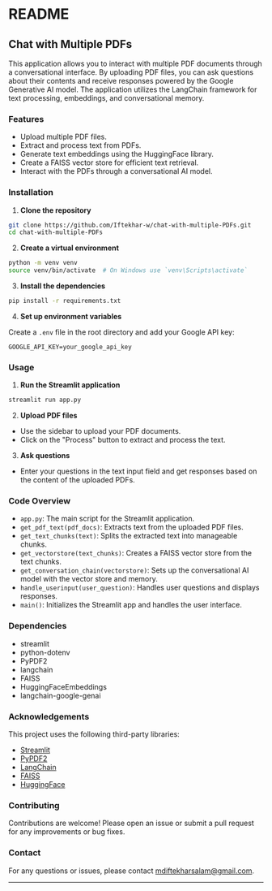 # README

## Chat with Multiple PDFs

This application allows you to interact with multiple PDF documents through a conversational interface. By uploading PDF files, you can ask questions about their contents and receive responses powered by the Google Generative AI model. The application utilizes the LangChain framework for text processing, embeddings, and conversational memory.

### Features

- Upload multiple PDF files.
- Extract and process text from PDFs.
- Generate text embeddings using the HuggingFace library.
- Create a FAISS vector store for efficient text retrieval.
- Interact with the PDFs through a conversational AI model.

### Installation

1. **Clone the repository**

```bash
git clone https://github.com/Iftekhar-w/chat-with-multiple-PDFs.git
cd chat-with-multiple-PDFs
```

2. **Create a virtual environment**

```bash
python -m venv venv
source venv/bin/activate  # On Windows use `venv\Scripts\activate`
```

3. **Install the dependencies**

```bash
pip install -r requirements.txt
```

4. **Set up environment variables**

Create a `.env` file in the root directory and add your Google API key:

```env
GOOGLE_API_KEY=your_google_api_key
```

### Usage

1. **Run the Streamlit application**

```bash
streamlit run app.py
```

2. **Upload PDF files**

- Use the sidebar to upload your PDF documents.
- Click on the "Process" button to extract and process the text.

3. **Ask questions**

- Enter your questions in the text input field and get responses based on the content of the uploaded PDFs.

### Code Overview

- `app.py`: The main script for the Streamlit application.
- `get_pdf_text(pdf_docs)`: Extracts text from the uploaded PDF files.
- `get_text_chunks(text)`: Splits the extracted text into manageable chunks.
- `get_vectorstore(text_chunks)`: Creates a FAISS vector store from the text chunks.
- `get_conversation_chain(vectorstore)`: Sets up the conversational AI model with the vector store and memory.
- `handle_userinput(user_question)`: Handles user questions and displays responses.
- `main()`: Initializes the Streamlit app and handles the user interface.

### Dependencies

- streamlit
- python-dotenv
- PyPDF2
- langchain
- FAISS
- HuggingFaceEmbeddings
- langchain-google-genai

### Acknowledgements

This project uses the following third-party libraries:

- [Streamlit](https://streamlit.io/)
- [PyPDF2](https://pypi.org/project/PyPDF2/)
- [LangChain](https://github.com/langchain-ai/langchain)
- [FAISS](https://github.com/facebookresearch/faiss)
- [HuggingFace](https://huggingface.co/)

### Contributing

Contributions are welcome! Please open an issue or submit a pull request for any improvements or bug fixes.

### Contact

For any questions or issues, please contact mdiftekharsalam@gmail.com.

---
